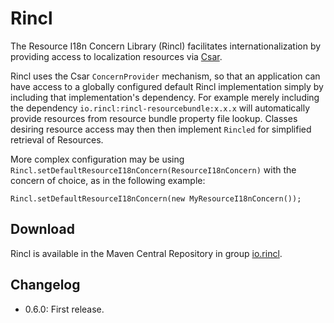 # Rincl

The Resource I18n Concern Library (Rincl) facilitates internationalization by providing access to localization resources via [Csar](http://csar.io).

Rincl uses the Csar `ConcernProvider` mechanism, so that an application can have access to a globally configured default Rincl implementation simply by including that implementation's dependency. For example merely including the dependency `io.rincl:rincl-resourcebundle:x.x.x` will automatically provide resources from resource bundle property file lookup. Classes desiring resource access may then then implement `Rincled` for simplified retrieval of Resources. 

More complex configuration may be using `Rincl.setDefaultResourceI18nConcern(ResourceI18nConcern)` with the concern of choice, as in the following example:

	Rincl.setDefaultResourceI18nConcern(new MyResourceI18nConcern());

## Download

Rincl is available in the Maven Central Repository in group [io.rincl](http://search.maven.org/#search|ga|1|g%3A%22io.rincl%22).

## Changelog

- 0.6.0: First release.
